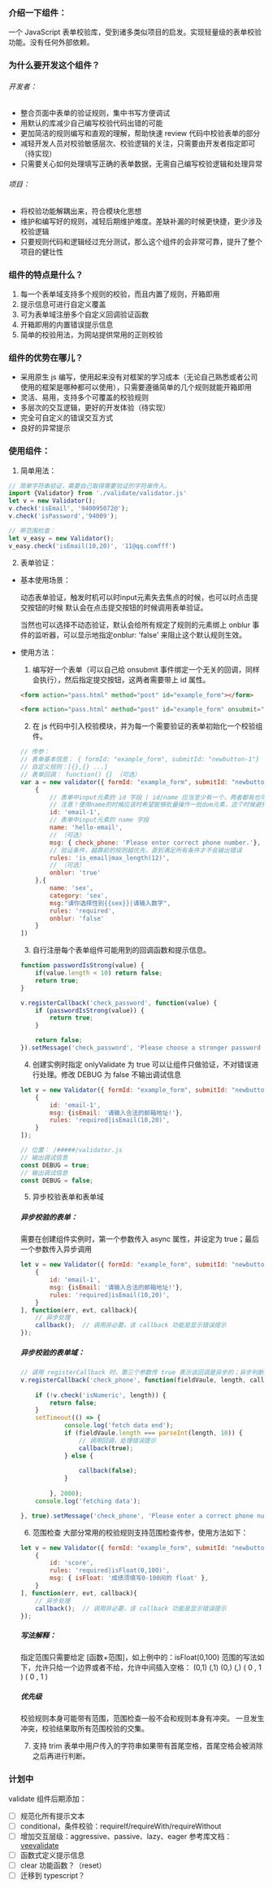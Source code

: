 ### 介绍一下组件：

一个 JavaScript 表单校验库，受到诸多类似项目的启发。实现轻量级的表单校验功能。没有任何外部依赖。

### 为什么要开发这个组件？

###### 开发者：
* 整合页面中表单的验证规则，集中书写方便调试
* 用默认的库减少自己编写校验代码出错的可能
* 更加简洁的规则编写和直观的理解，帮助快速 review 代码中校验表单的部分
* 减轻开发人员对校验敏感层次、校验逻辑的关注，只需要由开发者指定即可（待实现）
* 只需要关心如何处理填写正确的表单数据，无需自己编写校验逻辑和处理异常

###### 项目：
* 将校验功能解耦出来，符合模块化思想
* 维护和编写好的规则，减轻后期维护难度。差缺补漏的时候更快捷，更少涉及校验逻辑
* 只要规则代码和逻辑经过充分测试，那么这个组件的会非常可靠，提升了整个项目的健壮性



### 组件的特点是什么？

1. 每一个表单域支持多个规则的校验，而且内置了规则，开箱即用
2. 提示信息可进行自定义覆盖
3. 可为表单域注册多个自定义回调验证函数
4. 开箱即用的内置错误提示信息
5. 简单的校验用法，为网站提供常用的正则校验

### 组件的优势在哪儿？

* 采用原生 js 编写，使用起来没有对框架的学习成本（无论自己熟悉或者公司使用的框架是哪种都可以使用），只需要遵循简单的几个规则就能开箱即用
* 灵活、易用，支持多个可覆盖的校验规则
* 多层次的交互逻辑，更好的开发体验（待实现）
* 完全可自定义的错误交互方式
* 良好的异常提示

### 使用组件：

1. 简单用法：
```js
// 简单字符串验证，需要自己取得需要验证的字符串传入。
import {Validator} from './validate/validator.js'
let v = new Validator();
v.check('isEmail', '940095072@');
v.check('isPassword','94009');

// 带范围检查：
let v_easy = new Validator();
v_easy.check('isEmail(10,20)', '11@qq.comfff')
```

2. 表单验证：

* 基本使用场景：

    动态表单验证，触发时机可以时input元素失去焦点的时候，也可以时点击提交按钮的时候
    默认会在点击提交按钮的时候调用表单验证。

    当然也可以选择不动态验证，默认会给所有规定了规则的元素绑上 onblur 事件的监听器，可以显示地指定onblur: 'false' 来阻止这个默认规则生效。

* 使用方法：

    1. 编写好一个表单（可以自己给 onsubmit 事件绑定一个无关的回调，同样会执行），然后指定提交按钮，这两者需要带上 id 属性。
    ```html
    <form action="pass.html" method="post" id="example_form"></form>
    ```
    ```html
    <form action="pass.html" method="post" id="example_form" onsubmit="return myfun()"></form>
    ```
    2. 在 js 代码中引入校验模块，并为每一个需要验证的表单初始化一个校验组件。

    ```js
    // 传参：
    // 表单基本信息： { formId: "example_form", submitId: "newbutton-1"}
    // 自定义规则：[{},{} ...]
    // 表单回调： function() {} （可选）
    var a = new validator({ formId: "example_form", submitId: "newbutton-1"},[
        {
            // 表单中input元素的 id 字段 ( id/name 应当至少有一个，两者都有也可, 为了避免歧义和不必要的误解，最好只指定一个)
            // 注意！使用name的时候应该时希望能够批量操作一批dom元素，这个时候避免使用id，以免验证功能失效
            id: 'email-1',
            // 表单中input元素的 name 字段
            name: 'hello-email',
            // （可选）
            msg: { check_phone: 'Please enter correct phone number.'},
            // 验证条件，越靠前的规则越优先，直到满足所有条件才不会输出错误
            rules: 'is_email|max_length(12)',
            // （可选）
            onblur: 'true'
        },{
            name: 'sex',
            category: 'sex',
            msg:"请你选择性别{{sex}}|请输入数字",
            rules: 'required',
            onblur: 'false'
        }
    ])
    ```


    3. 自行注册每个表单组件可能用到的回调函数和提示信息。
    ```js
    function passwordIsStrong(value) {
        if(value.length < 10) return false;
        return true;
    }

    v.registerCallback('check_password', function(value) {
        if (passwordIsStrong(value)) {
            return true;
        }

        return false;
    }).setMessage('check_password', 'Please choose a stronger password using at least 111 letters.');
    ```


    4. 创建实例时指定 onlyValidate 为 true 可以让组件只做验证，不对错误进行处理。修改 DEBUG 为 false 不输出调试信息
    ```js
    let v = new Validator({ formId: "example_form", submitId: "newbutton-1", onlyValidate: false}, [
        {
            id: 'email-1',
            msg: {isEmail: '请输入合法的邮箱地址!'},
            rules: 'required|isEmail(10,20)',
        }
    ]);
    ```
    ```js
    // 位置： /#####/validator.js
    // 输出调试信息
    const DEBUG = true;
    // 输出调试信息
    const DEBUG = false;
    ```

    5. 异步校验表单和表单域
    
    ##### 异步校验的表单：
    需要在创建组件实例时，第一个参数传入 async 属性，并设定为 true；最后一个参数传入异步调用
    ```js
    let v = new Validator({ formId: "example_form", submitId: "newbutton-1", async: true}, [
        {
            id: 'email-1',
            msg: {isEmail: '请输入合法的邮箱地址!'},
            rules: 'required|isEmail(10,20)',
        }
    ], function(err, evt, callback){
        // 异步处理
        callback();  // 调用非必要，该 callback 功能是显示错误提示 
    });
    ```
    ##### 异步校验的表单域：
    ```js
    // 调用 registerCallback 时，第三个参数传 true 表示该回调是异步的；异步判断完成后给 callback 传判断结果 
    v.registerCallback('check_phone', function(fieldVaule, length, callback, field) {
        
        if (!v.check('isNumeric', length)) {
            return false;
        }
        setTimeout(() => {
                console.log('fetch data end');
                if (fieldVaule.length === parseInt(length, 10)) {
                    // 调用回调，处理错误提示
                    callback(true);
                } else {
                    
                    callback(false);
                }
                
            }, 2000);
        console.log('fetching data'); 

    }, true).setMessage('check_phone', 'Please enter a correct phone number using 11 number.');
    ```

    6. 范围检查
    大部分常用的校验规则支持范围检查传参，使用方法如下：
    ```js
    let v = new Validator({ formId: "example_form", submitId: "newbutton-1", async: true}, [
        {
            id: 'score',
            rules: 'required|isFloat(0,100)',
            msg: { isFloat: '成绩须填写0-100间的 float' },
        }
    ], function(err, evt, callback){
        // 异步处理
        callback();  // 调用非必要，该 callback 功能是显示错误提示 
    });
    ```
    ##### 写法解释：

    指定范围只需要给定 [函数+范围]，如上例中的：isFloat(0,100)
    范围的写法如下，允许只给一个边界或者不给，允许中间插入空格：
    (0,1)
    (,1)
    (0,)
    (,)
    ( 0 , 1 )
    (  0  ,  1  )

    ##### 优先级
    校验规则本身可能带有范围，范围检查一般不会和规则本身有冲突。
    一旦发生冲突，校验结果取所有范围校验的交集。

    7. 支持 trim
    表单中用户传入的字符串如果带有首尾空格，首尾空格会被消除之后再进行判断。
    

### 计划中

validate 组件后期添加：
- [ ] 规范化所有提示文本
- [ ] conditional，条件校验：requireIf/requireWith/requireWithout
- [ ] 增加交互层级：aggressive、passive、lazy、eager 参考库文档：[veevalidate](https://logaretm.github.io/vee-validate/guide/interaction-and-ux.html#interaction-modes)
- [ ] 函数式定义提示信息
- [ ] clear 功能函数？（reset）
- [ ] 迁移到 typescript？
